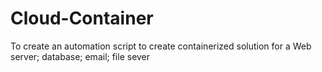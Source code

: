 # Cloud-Container
To create an automation script to create containerized solution for a Web server; database; email; file sever
